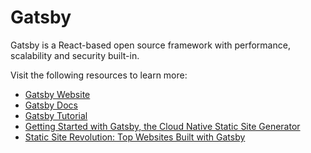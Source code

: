 # Gatsby

Gatsby is a React-based open source framework with performance, scalability and security built-in.

Visit the following resources to learn more:

- [Gatsby Website](https://www.gatsbyjs.com/)
- [Gatsby Docs](https://www.gatsbyjs.com/docs)
- [Gatsby Tutorial](https://youtube.com/playlist?list=PL4cUxeGkcC9hw1g77I35ZivVLe8k2nvjB)
- [Getting Started with Gatsby, the Cloud Native Static Site Generator](https://thenewstack.io/getting-started-with-gatsby-the-cloud-native-static-site-generator/)
- [Static Site Revolution: Top Websites Built with Gatsby](https://thenewstack.io/static-site-revolution-top-websites-built-with-gatsby/)
